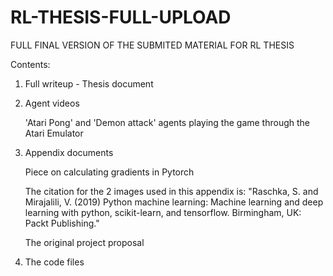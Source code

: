 # RL-THESIS-FULL-UPLOAD
 FULL FINAL VERSION OF THE SUBMITED MATERIAL FOR RL THESIS






Contents:

 1. Full writeup - Thesis document 
 2. Agent videos 
 
    'Atari Pong' and 'Demon attack' agents playing the game through the Atari Emulator 
 
 3. Appendix documents 
 
    Piece on calculating gradients in Pytorch 
    
      The citation for the 2 images used in this appendix is: 
      "Raschka, S. and Mirajalili, V. (2019) Python machine learning: Machine learning and deep learning with python, scikit-learn, and tensorflow. Birmingham, UK: Packt Publishing."
    
    The original project proposal
 
 4. The code files 
 
